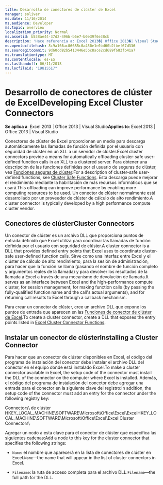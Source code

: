 ```yaml
---
title: Desarrollo de conectores de clúster de Excel
manager: soliver
ms.date: 11/16/2014
ms.audience: Developer
ms.topic: overview
localization_priority: Normal
ms.assetid: b538ae44-37d2-496b-b6e7-b0e39f6e38cb
description: 'Hace referencia a: Excel 2013�| Office 2013�| Visual Studio'
ms.openlocfilehash: 8c9a166ac06685c0a450e1e0bd60b2fbef67d336
ms.sourcegitcommit: 9d60cd82b5413446e5bc8ace2cd689f683fb41a7
ms.translationtype: MT
ms.contentlocale: es-ES
ms.lasthandoff: 06/11/2018
ms.locfileid: "19815517"
---
```

# <a name="developing-excel-cluster-connectors"></a><span data-ttu-id="d6e5e-103">Desarrollo de conectores de clúster de Excel</span><span class="sxs-lookup"><span data-stu-id="d6e5e-103">Developing Excel Cluster Connectors</span></span>

<span data-ttu-id="d6e5e-104">**Se aplica a**: Excel 2013 | Office 2013 | Visual Studio</span><span class="sxs-lookup"><span data-stu-id="d6e5e-104">**Applies to**: Excel 2013 | Office 2013 | Visual Studio</span></span> 
  
<span data-ttu-id="d6e5e-105">Conectores de clúster de Excel proporcionan un medio para descarga automáticamente las llamadas de función definida por el usuario con seguridad de clúster en un XLL a un servidor de clúster.</span><span class="sxs-lookup"><span data-stu-id="d6e5e-105">Excel cluster connectors provide a means for automatically offloading cluster-safe user-defined function calls in an XLL to a clustered server.</span></span> <span data-ttu-id="d6e5e-106">Para obtener una descripción de las funciones definidas por el usuario de seguras de clúster, vea [Funciones seguras de clúster](cluster-safe-functions.md).</span><span class="sxs-lookup"><span data-stu-id="d6e5e-106">For a description of cluster-safe user-defined functions, see [Cluster Safe Functions](cluster-safe-functions.md).</span></span> <span data-ttu-id="d6e5e-107">Esta descarga puede mejorar el rendimiento mediante la habilitación de más recursos informáticos que se usará.</span><span class="sxs-lookup"><span data-stu-id="d6e5e-107">This offloading can improve performance by enabling more computing resources to be used.</span></span> <span data-ttu-id="d6e5e-108">Un conector de clúster normalmente está desarrollado por un proveedor de clúster de cálculo de alto rendimiento.</span><span class="sxs-lookup"><span data-stu-id="d6e5e-108">A cluster connector is typically developed by a high performance compute cluster vendor.</span></span>
  
## <a name="cluster-connectors"></a><span data-ttu-id="d6e5e-109">Conectores de clúster</span><span class="sxs-lookup"><span data-stu-id="d6e5e-109">Cluster Connectors</span></span>

<span data-ttu-id="d6e5e-110">Un conector de clúster es un archivo DLL que proporciona puntos de entrada definido que Excel utiliza para coordinar las llamadas de función definida por el usuario con seguridad de clúster.</span><span class="sxs-lookup"><span data-stu-id="d6e5e-110">A cluster connector is a DLL that provides defined entry points that Excel uses to coordinate cluster-safe user-defined function calls.</span></span> <span data-ttu-id="d6e5e-111">Sirve como una interfaz entre Excel y el clúster de cálculo de alto rendimiento, para la sesión de administración, para hacer que la función se llama (pasando el nombre de función completo y argumentos reales de la llamada) y para devolver los resultados de la llamada a Excel a través de una mecanismo de devolución de llamada.</span><span class="sxs-lookup"><span data-stu-id="d6e5e-111">It serves as an interface between Excel and the high-performance compute cluster, for session management, for making function calls (by passing the fully-qualified function name and the call's actual arguments), and for returning call results to Excel through a callback mechanism.</span></span>
  
<span data-ttu-id="d6e5e-112">Para crear un conector de clúster, cree un archivo DLL que expone los puntos de entrada que aparecen en las [Funciones de conector de clúster de Excel](excel-cluster-connector-functions.md).</span><span class="sxs-lookup"><span data-stu-id="d6e5e-112">To create a cluster connector, create a DLL that exposes the entry points listed in [Excel Cluster Connector Functions](excel-cluster-connector-functions.md).</span></span>
  
## <a name="installing-a-cluster-connector"></a><span data-ttu-id="d6e5e-113">Instalar un conector de clúster</span><span class="sxs-lookup"><span data-stu-id="d6e5e-113">Installing a Cluster Connector</span></span>

<span data-ttu-id="d6e5e-114">Para hacer que un conector de clúster disponibles en Excel, el código del programa de instalación del conector debe instalar el archivo DLL del conector en el equipo donde está instalado Excel.</span><span class="sxs-lookup"><span data-stu-id="d6e5e-114">To make a cluster connector available in Excel, the setup code of the connector must install the DLL of the connector on the computer where Excel is installed.</span></span> <span data-ttu-id="d6e5e-115">Además, el código del programa de instalación del conector debe agregar una entrada para el conector en la siguiente clave del registro:</span><span class="sxs-lookup"><span data-stu-id="d6e5e-115">In addition, the setup code of the connector must add an entry for the connector under the following registry key:</span></span>
  
<span data-ttu-id="d6e5e-116">Connectors\ de clúster HKEY_LOCAL_MACHINE\SOFTWARE\Microsoft\Office\Excel\Excel</span><span class="sxs-lookup"><span data-stu-id="d6e5e-116">HKEY_LOCAL_MACHINE\SOFTWARE\Microsoft\Office\Excel\Excel Cluster Connectors\\</span></span>
  
<span data-ttu-id="d6e5e-117">Agregar un nodo a esta clave para el conector de clúster que especifica las siguientes cadenas:</span><span class="sxs-lookup"><span data-stu-id="d6e5e-117">Add a node to this key for the cluster connector that specifies the following strings:</span></span>
  
-  <span data-ttu-id="d6e5e-118">`Name`: el nombre que aparecerá en la lista de conectores de clúster en Excel.</span><span class="sxs-lookup"><span data-stu-id="d6e5e-118">`Name`—the name that will appear in the list of cluster connectors in Excel.</span></span>
    
-  <span data-ttu-id="d6e5e-119">`Filename`: la ruta de acceso completa para el archivo DLL.</span><span class="sxs-lookup"><span data-stu-id="d6e5e-119">`Filename`—the full path for the DLL.</span></span>
    

